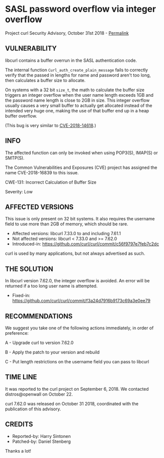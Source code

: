 SASL password overflow via integer overflow
===========================================

Project curl Security Advisory, October 31st 2018 -
[Permalink](https://curl.se/docs/CVE-2018-16839.html)

VULNERABILITY
-------------

libcurl contains a buffer overrun in the SASL authentication code.

The internal function `Curl_auth_create_plain_message` fails to correctly
verify that the passed in lengths for name and password aren't too long, then
calculates a buffer size to allocate.

On systems with a 32 bit `size_t`, the math to calculate the buffer size
triggers an integer overflow when the user name length exceeds 1GB and the
password name length is close to 2GB in size. This integer overflow usually
causes a very small buffer to actually get allocated instead of the intended
very huge one, making the use of that buffer end up in a heap buffer overflow.

(This bug is very similar to
[CVE-2018-14618](https://curl.se/docs/CVE-2018-14618.html).)

INFO
----

The affected function can only be invoked when using POP3(S), IMAP(S) or
SMTP(S).

The Common Vulnerabilities and Exposures (CVE) project has assigned the name
CVE-2018-16839 to this issue.

CWE-131: Incorrect Calculation of Buffer Size

Severity: Low

AFFECTED VERSIONS
-----------------

This issue is only present on 32 bit systems. It also requires the username
field to use more than 2GB of memory, which should be rare.

- Affected versions: libcurl 7.33.0 to and including 7.61.1
- Not affected versions: libcurl < 7.33.0 and >= 7.62.0
- Introduced-in: https://github.com/curl/curl/commit/c56f9797e7feb7c2dc

curl is used by many applications, but not always advertised as such.

THE SOLUTION
------------

In libcurl version 7.62.0, the integer overflow is avoided. An error will be
returned if a too long user name is attempted.

- Fixed-in: https://github.com/curl/curl/commit/f3a24d7916b9173c69a3e0ee79

RECOMMENDATIONS
---------------

We suggest you take one of the following actions immediately, in order of
preference:

 A - Upgrade curl to version 7.62.0

 B - Apply the patch to your version and rebuild

 C - Put length restrictions on the username field you can pass to libcurl

TIME LINE
---------

It was reported to the curl project on September 6, 2018.  We contacted
distros@openwall on October 22.

curl 7.62.0 was released on October 31 2018, coordinated with the publication
of this advisory.

CREDITS
-------

- Reported-by: Harry Sintonen
- Patched-by: Daniel Stenberg

Thanks a lot!
